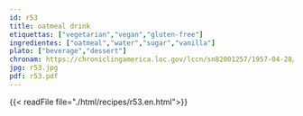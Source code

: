 ```yaml
---
id: r53
title: oatmeal drink
etiquettas: ["vegetarian","vegan","gluten-free"]
ingredientes: ["oatmeal","water","sugar","vanilla"]
plato: ["beverage","dessert"]
chronam: https://chroniclingamerica.loc.gov/lccn/sn82001257/1957-04-28/ed-1/seq-5/
jpg: r53.jpg
pdf: r53.pdf
---
```


{{< readFile file="./html/recipes/r53.en.html">}}